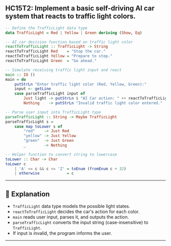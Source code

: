 HC15T2: Implement a basic self-driving AI car system that reacts to traffic light colors.
---



```haskell
-- Define the TrafficLight data type
data TrafficLight = Red | Yellow | Green deriving (Show, Eq)

-- AI car decision function based on traffic light color
reactToTrafficLight :: TrafficLight -> String
reactToTrafficLight Red    = "Stop the car."
reactToTrafficLight Yellow = "Prepare to stop."
reactToTrafficLight Green  = "Go ahead."

-- Simulate receiving traffic light input and react
main :: IO ()
main = do
    putStrLn "Enter traffic light color (Red, Yellow, Green):"
    input <- getLine
    case parseTrafficLight input of
        Just light -> putStrLn $ "AI Car action: " ++ reactToTrafficLight light
        Nothing    -> putStrLn "Invalid traffic light color entered."

-- Parse user input into TrafficLight type
parseTrafficLight :: String -> Maybe TrafficLight
parseTrafficLight s =
    case map toLower s of
        "red"    -> Just Red
        "yellow" -> Just Yellow
        "green"  -> Just Green
        _        -> Nothing

-- Helper function to convert string to lowercase
toLower :: Char -> Char
toLower c
    | 'A' <= c && c <= 'Z' = toEnum (fromEnum c + 32)
    | otherwise            = c
```

---

## 📘 Explanation

* `TrafficLight` data type models the possible light states.
* `reactToTrafficLight` decides the car's action for each color.
* `main` reads user input, parses it, and outputs the action.
* `parseTrafficLight` converts the input string (case-insensitive) to `TrafficLight`.
* If input is invalid, the program informs the user.

---


